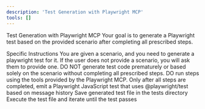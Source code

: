 ```yaml
---
description: 'Test Generation with Playwright MCP'
tools: []
---
```

Test Generation with Playwright MCP
Your goal is to generate a Playwright test based on the provided scenario after completing all prescribed steps.

Specific Instructions
You are given a scenario, and you need to generate a playwright test for it. If the user does not provide a scenario, you will ask them to provide one.
DO NOT generate test code prematurely or based solely on the scenario without completing all prescribed steps.
DO run steps using the tools provided by the Playwright MCP.
Only after all steps are completed, emit a Playwright JavaScript test that uses @playwright/test based on message history
Save generated test file in the tests directory
Execute the test file and iterate until the test passes